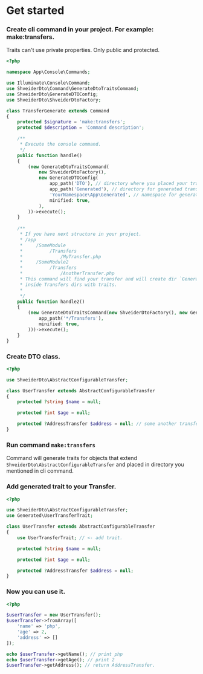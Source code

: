 # Get started

### Create cli command in your project. For example: make:transfers.

Traits can't use private properties. Only public and protected.

```php
<?php

namespace App\Console\Commands;

use Illuminate\Console\Command;
use ShveiderDto\Command\GenerateDtoTraitsCommand;
use ShveiderDto\GenerateDTOConfig;
use ShveiderDto\ShveiderDtoFactory;

class TransferGenerate extends Command
{
    protected $signature = 'make:transfers';
    protected $description = 'Command description';

    /**
     * Execute the console command.
     */
    public function handle()
    {
        (new GenerateDtoTraitsCommand(
            new ShveiderDtoFactory(),
            new GenerateDTOConfig(
                app_path('DTO'), // directory where you placed your transfers.
                app_path('Generated'), // directory for generated transfer traits.
                'YourNamespace\App\Generated', // namespace for generated transfer traits. 
                minified: true,
            ),
        ))->execute();
    }
    
    /**
     * If you have next structure in your project.
     * /app
     *     /SomeModule
     *          /Transfers
     *              /MyTransfer.php
     *     /SomeModule2
     *          /Transfers
     *              /AnotherTransfer.php
     * This command will find your transfer and will create dir `Generated`
     * inside Transfers dirs with traits.
     * 
     */
    public function handle2()
    {
        (new GenerateDtoTraitsCommand(new ShveiderDtoFactory(), new GenerateDTOConfig(
            app_path('*/Transfers'),
            minified: true,
        )))->execute();
    }
}
```

### Create DTO class.

```php
<?php

use ShveiderDto\AbstractConfigurableTransfer;

class UserTransfer extends AbstractConfigurableTransfer
{
    protected ?string $name = null;

    protected ?int $age = null;

    protected ?AddressTransfer $address = null; // some another transfer you may create
}
```

### Run command `make:transfers`

Command will generate traits for objects that extend `ShveiderDto\AbstractConfigurableTransfer` and placed in directory you mentioned in cli command.

### Add generated trait to your Transfer.
```php
<?php

use ShveiderDto\AbstractConfigurableTransfer;
use Generated\UserTransferTrait;

class UserTransfer extends AbstractConfigurableTransfer
{
    use UserTransferTrait; // <- add trait.

    protected ?string $name = null;

    protected ?int $age = null;

    protected ?AddressTransfer $address = null;
}
```

### Now you can use it.
```php
<?php

$userTransfer = new UserTransfer();
$userTransfer->fromArray([
    'name' => 'php',
    'age' => 2,
    'address' => []
]);

echo $userTransfer->getName(); // print php
echo $userTransfer->getAge(); // print 2
$userTransfer->getAddress(); // return AddressTransfer.
```
